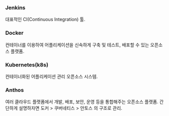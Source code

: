### Jenkins
대표적인 CI(Continuous Integration) 툴.

### Docker
컨테이너를 이용하여 어플리케이션을 신속하게 구축 및 테스트, 배포할 수 있는 오픈소스 플랫폼.

### Kubernetes(k8s)
컨테이너화된 어플리케이션 관리 오픈소스 시스템.

### Anthos
여러 클라우드 플랫폼에서 개발, 배포, 보안, 운영 등을 통합해주는 오픈소스 플랫폼. 간단하게 설명하자면 도커 > 쿠버네티스 > 안토스 의 구조로 관리.
